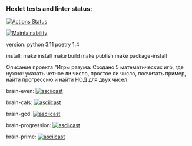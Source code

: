 ### Hexlet tests and linter status:
[![Actions Status](https://github.com/slovohot/python-project-49/workflows/hexlet-check/badge.svg)](https://github.com/slovohot/python-project-49/actions)

[![Maintainability](https://api.codeclimate.com/v1/badges/2ef8c4f8d5975c0c02a5/maintainability)](https://codeclimate.com/github/slovohot/python-project-49/maintainability)

version:
python 3.11
poetry 1.4

install:
make install
make build
make publish
make package-install

Описание проекта "Игры разума:
Создано 5 математических игр, где нужно: указать четное ли число, простое ли число, посчитать пример, найти прогрессию и найти НОД для двух чисел

brain-even: 
[![asciicast](https://asciinema.org/a/yVcHyv3NOiy61PTklsVfZf2vL.svg)](https://asciinema.org/a/yVcHyv3NOiy61PTklsVfZf2vL)

brain-cals:
[![asciicast](https://asciinema.org/a/usBUb1X6gqYtJpGqBSisTOEPf.svg)](https://asciinema.org/a/usBUb1X6gqYtJpGqBSisTOEPf)

brain-gcd:
[![asciicast](https://asciinema.org/a/aA34VcfxRi4s5vgHyqCRX6oZo.svg)](https://asciinema.org/a/aA34VcfxRi4s5vgHyqCRX6oZo)

brain-progression:
[![asciicast](https://asciinema.org/a/Vbj6CJGm3OKqV3pQAIFsHXbab.svg)](https://asciinema.org/a/Vbj6CJGm3OKqV3pQAIFsHXbab)

brain-prime:
[![asciicast](https://asciinema.org/a/DG45ImVSqbwu68l6UJtJNZDI9.svg)](https://asciinema.org/a/DG45ImVSqbwu68l6UJtJNZDI9)